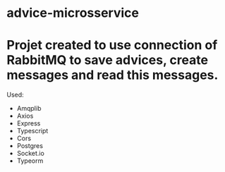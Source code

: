 # advice-microsservice

<h1>Projet created to use connection of RabbitMQ to save advices, create messages and read this messages.</h1>
Used:<br>
<ul>
<li>Amqplib</li>
<li>Axios</li>
<li>Express</li>
<li>Typescript</li>
<li>Cors</li>
<li>Postgres</li>
<li>Socket.io</li>
<li>Typeorm</li>
</ul>
